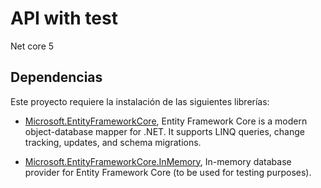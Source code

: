# API with test
 Net core 5

## Dependencias

Este proyecto requiere la instalación de las siguientes librerías:

* [Microsoft.EntityFrameworkCore](https://www.nuget.org/packages/Microsoft.EntityFrameworkCore/5.0.8 "Microsoft.EntityFrameworkCore"), Entity Framework Core is a modern object-database mapper for .NET. It supports LINQ queries, change tracking, updates, and schema migrations.

* [Microsoft.EntityFrameworkCore.InMemory](https://www.nuget.org/packages/Microsoft.EntityFrameworkCore.InMemory/5.0.8 "Microsoft.EntityFrameworkCore.InMemory"), In-memory database provider for Entity Framework Core (to be used for testing purposes).
